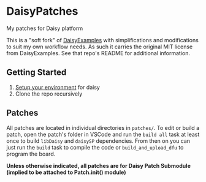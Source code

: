 # DaisyPatches

My patches for Daisy platform

This is a "soft fork" of [DaisyExamples](https://github.com/electro-smith/DaisyExamples) with
simplifications and modifications to suit my own workflow needs. As such it carries the original MIT
license from DaisyExamples. See that repo's README for additional information.

## Getting Started

1. [Setup your environment](https://github.com/electro-smith/DaisyWiki/wiki/1.-Setting-Up-Your-Development-Environment) for daisy
2. Clone the repo recursively

## Patches

All patches are located in individual directories in `patches/`. To edit or build a patch, open the
patch's folder in VSCode and run the `build all` task at least once to build `libDaisy` and
`daisySP` dependencies. From then on you can just run the `build` task to compile the code or
`build_and_upload_dfu` to program the board.

**Unless otherwise indicated, all patches are for Daisy Patch Submodule (implied to be attached to 
Patch.init() module)**
